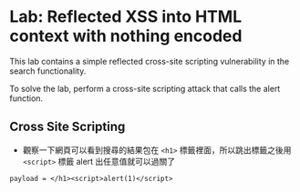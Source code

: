 # Lab: Reflected XSS into HTML context with nothing encoded

This lab contains a simple reflected cross-site scripting vulnerability in the search functionality.

To solve the lab, perform a cross-site scripting attack that calls the alert function.

## Cross Site Scripting
* 觀察一下網頁可以看到搜尋的結果包在 `<h1>` 標籤裡面，所以跳出標籤之後用 `<script>` 標籤 alert 出任意值就可以過關了
```
payload = </h1><script>alert(1)</script>
```